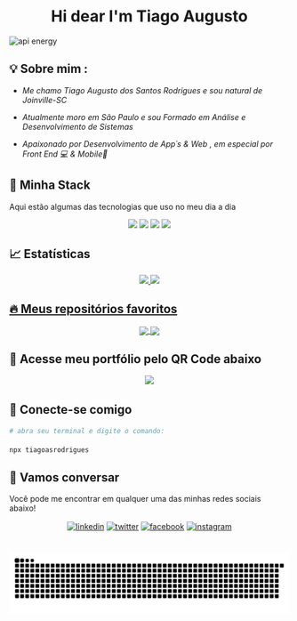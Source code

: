 <h1 align="center">Hi dear <!-- <img src="https://c.tenor.com/oqXocliEYAMAAAAi/hello-yellow.gif" width="30px">, --> I'm Tiago Augusto</h1>

![api energy](https://i.ibb.co/R2VMHfm/api.gif)

## 💡 Sobre mim :
 - *Me chamo Tiago Augusto dos Santos Rodrigues e sou natural de Joinville-SC* 

 - *Atualmente moro em São Paulo e sou Formado em Análise e Desenvolvimento de Sistemas* 
 
 - *Apaixonado por Desenvolvimento de App´s & Web , em especial por Front End 💻 & Mobile📱* 


## 🔮 Minha Stack
 Aqui estão algumas das tecnologias que uso no meu dia a dia

<div align="center">
 <img src="https://media.giphy.com/media/GGUWNkFRnS30aA5wHS/giphy.gif" width="100"> 
 <img src="https://media.giphy.com/media/4kRz5NID6PHLriSipb/giphy.gif" width="125">  
 <img src="https://media.giphy.com/media/54UkoSdqSuYsGZkS5G/giphy.gif" width="115">
 <img src="https://media.giphy.com/media/6hyL4XSR9sWOp1qfjB/giphy.gif" width="100">      
</div>


## 📈 Estatísticas

<div align="center">
  <a href="https://github.com/tiagoasrodrigues">
  <img height="180em" src="https://github-readme-stats.vercel.app/api/top-langs/?username=tiagoasrodrigues&layout=compact&langs_count=7&theme=react&hide_border=true"/>
  <img height="180em" src="https://github-readme-stats.vercel.app/api?username=tiagoasrodrigues&show_icons=true&theme=react&include_all_commits=true&count_private=true&hide_border=true"/>
</div>
  


## 🔥 Meus repositórios favoritos

<div align="center">
 <a href="https://github.com/tiagoasrodrigues/ignews">
  <img align="center" src="https://github-readme-stats.vercel.app/api/pin/?username=tiagoasrodrigues&repo=ignews&theme=react&hide_border=true" />
</a>
<a href="https://github.com/tiagoasrodrigues/gameplay">
  <img align="center" src="https://github-readme-stats.vercel.app/api/pin/?username=tiagoasrodrigues&repo=gameplay&theme=react&hide_border=true" />
</a>
</div>
  
## 🚀 Acesse meu portfólio pelo QR Code abaixo

<div align="center">
  <img src="https://i.ibb.co/Ny1BY0b/qrcode-tiagoasrodrigues-vercel-app.png">
</div>
 
## 🍻 Conecte-se comigo

```bash
# abra seu terminal e digite o comando: 
 
npx tiagoasrodrigues
```


## :speech_balloon: Vamos conversar  

Você pode me encontrar em qualquer uma das minhas redes sociais abaixo! 
  
  <div align="center">  
  <a href="https://www.linkedin.com/in/dev-tiago-augusto/" target="_blank"><img align="center" src="https://i.ibb.co/Bzd7FPk/linkedin.png" alt="linkedin" border="0" height="50" width="50" /></a>
  <a href="https://twitter.com/tiagoasrodrigs" target="_blank"><img align="center" src="https://i.ibb.co/SfgjdCw/twitter.png" alt="twitter" border="0" height="50" width="50" /></a>
  <a href="https://www.facebook.com/tiagoaugustodossantosrodrigues/" target="_blank"><img align="center" src="https://i.ibb.co/f881qSD/facebook.png" alt="facebook" border="0" height="50" width="50" /></a>
  <a href="https://www.instagram.com/tiagoaugustosr/" target="_blank"><img align="center" src="https://i.ibb.co/dQZJwCm/instagram.png" alt="instagram" border="0" height="50" width="50" /></a>
</div>
  
#
 
![Snake animation](https://github.com/Ricmaloy/Ricmaloy/blob/output/github-contribution-grid-snake.svg)
  
<!--  
<h1 align="center">Hi dear <img src="https://raw.githubusercontent.com/kaueMarques/kaueMarques/master/hi.gif" width="30px">, I'm Tiago Augusto</h1>
<h3 align="center">I'm a System Analyst & Front-End Developer</h3>

<p align="left"> 
  <img src="https://komarev.com/ghpvc/?username=tiagoasrodrigues" alt="tiagoasrodrigues"  height="25"/>
</p>

 
  <p align="center">
    <img src=https://i.ibb.co/S6jpYPc/BANNER-TIAGO-FRONT-END-DEVELOPER-DESC-BORDER.png alt="cover" style="border-radius:5%">
  </p>


<h3 align="center">Technologies</h3>
<p align="center">
<img src="https://cdn.jsdelivr.net/gh/devicons/devicon/icons/html5/html5-plain.svg" alt="html5"  width="25" height="25"/>
  <img src="https://cdn.jsdelivr.net/gh/devicons/devicon/icons/css3/css3-plain.svg" alt="css3"  width="25" height="25"/>
  <img src="https://cdn.jsdelivr.net/gh/devicons/devicon/icons/javascript/javascript-plain.svg" alt="javascript" width="25" height="25"/>
  <img src="https://cdn.jsdelivr.net/gh/devicons/devicon/icons/react/react-original.svg" alt="reactjs" width="25" height="25"/>
  <img src="https://i.ibb.co/NVZS8BJ/nextjs.png" alt="nextjs" width="25" height="25"/>
  <img src="https://cdn.jsdelivr.net/gh/devicons/devicon/icons/typescript/typescript-plain.svg" alt="typescript" width="25" height="25"/>
  <img src="https://cdn.jsdelivr.net/gh/devicons/devicon/icons/sass/sass-original.svg" alt="sass"  width="25" height="25"/>
  <img src="https://cdn.jsdelivr.net/gh/devicons/devicon/icons/firebase/firebase-plain.svg" alt="firebase" width="25" height="25"/>
  <img src="https://cdn.jsdelivr.net/gh/devicons/devicon/icons/linux/linux-original.svg" alt="linux" width="25" height="25"/>
  <img src="https://cdn.jsdelivr.net/gh/devicons/devicon/icons/canva/canva-original.svg" alt="canva" width="25" height="25"/>
</p>

<h3 align="center">GitHub Status</h3>

<p align="center"border="0">
<img src="https://github-readme-stats.vercel.app/api?username=tiagoasrodrigues&show_icons=true" alt="tiagoasrodrigues"/> 
</p>

<h3 align="center">Social networks</h3>

Add features
### Autor <a id="autor"> </a>

<a href="https://github.com/Seu-perfil" style="text-decoration: none;">
<img style="border-radius: 50%;" src="url-de-alguma-imagem-por-exemplo-do-github"/>

<br />
<span> Feito com ❤️ por Seu Nome 👋 Entre em contato! </span> 
</a> 

- 📫 How to reach me **tiagoasrodrigues@protonmail.com** and <img border="" width="15" height="15" text-align="center" src="https://user-     images.githubusercontent.com/68797494/110377289-fd38a480-8032-11eb-8b3c-27450410686a.png"></a></center> @tiagoasrodrigues

**tiagoasrodrigues/tiagoasrodrigues** is a ✨ _special_ ✨ repository because its `README.md` (this file) appears on your GitHub profile.

Here are some ideas to get you started:

- 🔭 I’m currently working on ...
- 🌱 I’m currently learning ...
- 👯 I’m looking to collaborate on ...
- 🤔 I’m looking for help with ...
- 💬 Ask me about ...
- 📫 How to reach me: ...
- 😄 Pronouns: ...
- ⚡ Fun fact: ...

[![Instagram Badge](https://img.shields.io/badge/-tiagoaugustosr-black?style=flat-square&labelColor=black&logo=instagram&logoColor=white&link=https://www.instagram.com/tiagoaugustosr/)](https://www.instagram.com/tiagoaugustosr/)
[![Linkedin Badge](https://img.shields.io/badge/-Tiago%20Augusto-black?style=flat-square&logo=Linkedin&logoColor=white&link=https://www.linkedin.com/in/dev-tiago-augusto/)](https://www.linkedin.com/in/dev-tiago-augusto/)
Add new features
  
<div align="center">
<a href="https://twitter.com/tiagoasrodrigs" target="_blank"><img src="https://img.shields.io/badge/Twitter-2CA5E0?style=for-the-badge&logo=twitter&logoColor=white" target="_blank"></a>  
<a href="https://github.com/tiagoasrodrigues"><img src="https://img.shields.io/badge/-Github-%23333?style=for-the-badge&logo=github&logoColor=white" target="_blank"></a>  
<a href="https://instagram.com/tiagoaugustosr" target="_blank"><img src="https://img.shields.io/badge/-Instagram-%23E4405F?style=for-the-badge&logo=instagram&logoColor=white" target="_blank"></a>  
<a href="https://tiagoasrodrigues.vercel.app/" target="_blank"><img src="https://img.shields.io/badge/Website-7289DA?style=for-the-badge&logo=googlechrome&logoColor=white" target="_blank"></a>  
<a href="mailto:tiagoasrodrigues.dev@gmail.com"><img src="https://img.shields.io/badge/-Gmail-ff9800?style=for-the-badge&logo=gmail&logoColor=white" target="_blank"></a>  
<a href="https://www.linkedin.com/in/dev-tiago-augusto/" target="_blank"><img src="https://img.shields.io/badge/-LinkedIn-%230077B5?style=for-the-badge&logo=linkedin&logoColor=white" target="_blank"></a>  
<a href="https://www.twitch.tv/Tiago_Ferland" target="_blank"><img src="https://img.shields.io/badge/Twitch-9146FF?style=for-the-badge&logo=twitch&logoColor=white" target="_blank"></a>
</div>
-->
